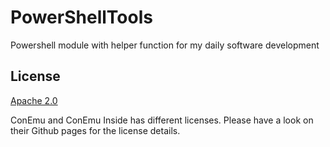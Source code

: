 # PowerShellTools

Powershell module with helper function for my daily software development

## License

[Apache 2.0](https://github.com/Therena/PowerShellTools/blob/master/LICENSE)

ConEmu and ConEmu Inside has different licenses.
Please have a look on their Github pages for the license details.
